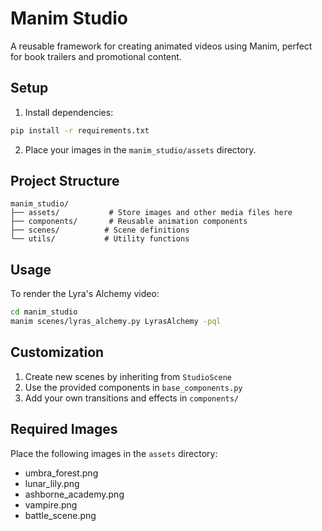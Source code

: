 # Manim Studio

A reusable framework for creating animated videos using Manim, perfect for book trailers and promotional content.

## Setup

1. Install dependencies:
```bash
pip install -r requirements.txt
```

2. Place your images in the `manim_studio/assets` directory.

## Project Structure

```
manim_studio/
├── assets/           # Store images and other media files here
├── components/       # Reusable animation components
├── scenes/          # Scene definitions
└── utils/           # Utility functions
```

## Usage

To render the Lyra's Alchemy video:

```bash
cd manim_studio
manim scenes/lyras_alchemy.py LyrasAlchemy -pql
```

## Customization

1. Create new scenes by inheriting from `StudioScene`
2. Use the provided components in `base_components.py`
3. Add your own transitions and effects in `components/`

## Required Images

Place the following images in the `assets` directory:
- umbra_forest.png
- lunar_lily.png
- ashborne_academy.png
- vampire.png
- battle_scene.png
